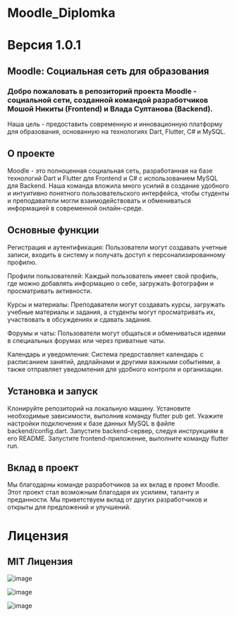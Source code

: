 # Moodle_Diplomka

<h1>Версия 1.0.1</h1>

<h2>Moodle: Социальная сеть для образования</h2>

<h3>Добро пожаловать в репозиторий проекта Moodle - социальной сети, созданной командой разработчиков Мошой Никиты (Frontend) и Влада Султанова (Backend).</h3>
<p>Наша цель - предоставить современную и инновационную платформу для образования, основанную на технологиях Dart, Flutter, C# и MySQL.</p>

<h2>О проекте</h2>
<p>Moodle - это полноценная социальная сеть, разработанная на базе технологий Dart и Flutter для Frontend и C# с использованием MySQL для Backend. 
Наша команда вложила много усилий в создание удобного и интуитивно понятного пользовательского интерфейса, чтобы студенты и преподаватели могли взаимодействовать и обмениваться информацией в современной онлайн-среде.</p>

<h2>Основные функции</h2>
<p>Регистрация и аутентификация: Пользователи могут создавать учетные записи, входить в систему и получать доступ к персонализированному профилю.</p>
<p>Профили пользователей: Каждый пользователь имеет свой профиль, где можно добавлять информацию о себе, загружать фотографии и просматривать активности.</p>
<p>Курсы и материалы: Преподаватели могут создавать курсы, загружать учебные материалы и задания, а студенты могут просматривать их, участвовать в обсуждениях и сдавать задания.</p>
<p>Форумы и чаты: Пользователи могут общаться и обмениваться идеями в специальных форумах или через приватные чаты.</p>
<p>Календарь и уведомления: Система предоставляет календарь с расписанием занятий, дедлайнами и другими важными событиями, а также отправляет уведомления для удобного контроля и организации.</p>

<h2>Установка и запуск</h2>
<p>
Клонируйте репозиторий на локальную машину.
Установите необходимые зависимости, выполнив команду flutter pub get.
Укажите настройки подключения к базе данных MySQL в файле backend/config.dart.
Запустите backend-сервер, следуя инструкциям в его README.
Запустите frontend-приложение, выполните команду flutter run.
</p>

<h2>Вклад в проект</h2>
<p>
Мы благодарны команде разработчиков за их вклад в проект Moodle. 
Этот проект стал возможным благодаря их усилиям, таланту и преданности. 
Мы приветствуем вклад от других разработчиков и открыты для предложений и улучшений.
</p>

<h1>Лицензия</h1>
<h2>MIT Лицензия</h2>


![image](https://github.com/424Nkita-Csharsfta4/Moodle_Diplomka/assets/103760832/afee446a-548f-4c7d-b664-9d86844bc662)


![image](https://github.com/424Nkita-Csharsfta4/Moodle_Diplomka/assets/103760832/30358943-552e-426e-bfad-c4fb4f2a5c06)

![image](https://github.com/424Nkita-Csharsfta4/Moodle_Diplomka/assets/103760832/6cda07c9-4ae1-43c7-a306-391b24cb12dd)




